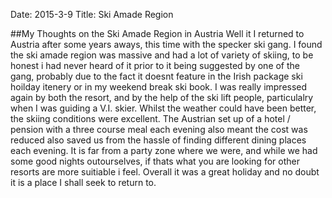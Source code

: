 Date: 2015-3-9
Title: Ski Amade Region

##My Thoughts on the Ski Amade Region in Austria
Well it I returned to Austria after some years aways, this time with the specker ski gang. I found the ski amade region was massive and had a lot of variety of skiing, to be honest i had never heard of it prior to it being suggested by one of the gang, probably due to the fact it doesnt feature in the Irish package ski hoilday itenery or in my weekend break ski book.
I was really impressed again by both the resort, and by the help of the ski lift people, particulalry when I was guiding a V.I. skier. Whilst the weather could have been better, the skiing conditions were excellent.
The Austrian set up of a hotel / pension with a three course meal each evening also meant the cost was reduced also saved us from the hassle of finding different dining places each evening.
It is far from a party zone where we were, and while we had some good nights outourselves, if thats what you are looking for other resorts are more suitiable i feel.
Overall it was a great holiday and no doubt it is a place I shall seek to return to.
